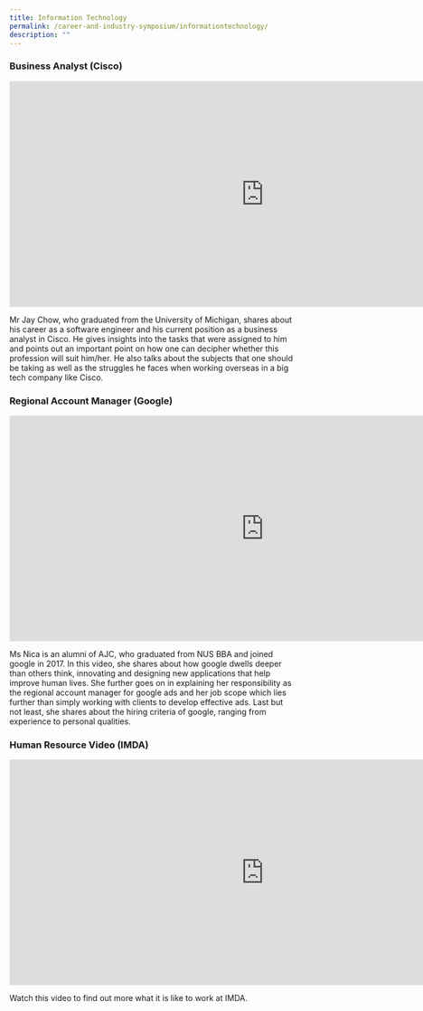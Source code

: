```yaml
---
title: Information Technology
permalink: /career-and-industry-symposium/informationtechnology/
description: ""
---
```

### **Business Analyst** (Cisco)

<iframe allowfullscreen="" allow="accelerometer; autoplay; clipboard-write; encrypted-media; gyroscope; picture-in-picture; web-share" frameborder="0" title="ASRJC Career Symposium 2021: Mr Jay Chow - Cisco Systems" src="https://www.youtube.com/embed/TvZ1NUICZrs" height="399" width="900"></iframe>

Mr Jay Chow, who graduated from the University of Michigan, shares about his career as a software engineer and his current position as a business analyst in Cisco. He gives insights into the tasks that were assigned to him and points out an important point on how one can decipher whether this profession will suit him/her. He also talks about the subjects that one should be taking as well as the struggles he faces when working overseas in a big tech company like Cisco.


### **Regional Account Manager** (Google)

<iframe allowfullscreen="" allow="accelerometer; autoplay; clipboard-write; encrypted-media; gyroscope; picture-in-picture; web-share" frameborder="0" title="[ASR Career Symposium 2023] Information Technology - Nica Policarpio, Google" src="https://www.youtube.com/embed/MG3xFXgH8ZU" height="399" width="900"></iframe>

Ms Nica is an alumni of AJC, who graduated from NUS BBA and joined google in 2017. In this video, she shares about how google dwells deeper than others think, innovating and designing new applications that help improve human lives. She further goes on in explaining her responsibility as the regional account manager for google ads and her job scope which lies further than simply working with clients to develop effective ads. Last but not least, she shares about the hiring criteria of google, ranging from experience to personal qualities.


### **Human Resource Video** (IMDA)

<iframe allowfullscreen="" allow="accelerometer; autoplay; clipboard-write; encrypted-media; gyroscope; picture-in-picture; web-share" frameborder="0" title="IMDA HR Video" src="https://www.youtube.com/embed/LnUJbnfrqXY" height="399" width="900"></iframe>

Watch this video to find out more what it is like to work at IMDA.